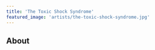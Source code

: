 ```yaml
---
title: 'The Toxic Shock Syndrome'
featured_image: 'artists/the-toxic-shock-syndrome.jpg'
---
```


## About


